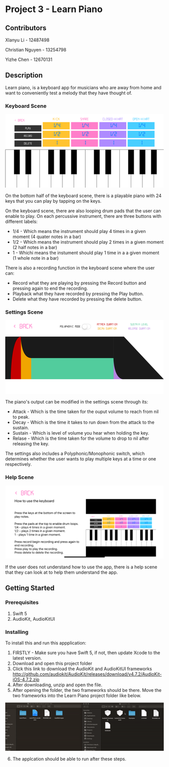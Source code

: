 #  Project 3 - Learn Piano

## Contributors 

XIanyu Li - 12487498

Christian Nguyen - 13254798

Yizhe Chen - 12670131

## Description 

Learn piano, is a keyboard app for musicians who are away from home and want to conveniently test a melody that they have thought of. 

### Keyboard Scene

<kbd>
    <img src="readMeImages/piano screen.png"/>
</kbd>

On the bottom half of the keyboard scene, there is a playable piano with 24 keys that you can play by tapping on the keys.

On the keyboard scene, there are also looping drum pads that the user can enable to play. On each percussive instrument, there are three buttons with different labels:

- 1/4 - Which means the instrument should play 4 times in a given moment (4 quater notes in a bar)
- 1/2 - Which means the instrument should play 2 times in a given moment (2 half notes in a bar)
- 1 - Whichi means the instument should play 1 time in a a given moment (1 whole note in a bar)

There is also a recording function in the keyboard scene where the user can:

- Record what they are playing by pressing the Record button and pressing again to end the recording.
- Playback what they have recorded by pressing the Play button.
- Delete what they have recorded by pressing the delete button.

### Settings Scene

<kbd>
    <img src="readMeImages/setting screen.png"/>
</kbd>

The piano's output can be modified in the settings scene through its:

- Attack - Which is the time taken for the ouput volume to reach from nil to peak.  
- Decay - Which is the time it takes to run down from the attack to the sustain.
- Sustain - Which is level of volume you hear when holding the key.
- Relase - Which is the time taken for the volume to drop to nil after releasing the key.

The settings also includes a Polyphonic/Monophonic switch, which determines whether the user wants to play multiple keys at a time or one respectively.

### Help Scene

<kbd>
    <img src="readMeImages/help scene.png"/>
</kbd>

If the user does not understand how to use the app, there is a help scene that they can look at to help them understand the app.

## Getting Started

### Prerequisites

1. Swift 5
2. AudioKit, AudioKitUI

### Installing

To install this and run this appplication:

1. FIRSTLY - Make sure you have Swift 5, if not, then update Xcode to the latest version.
2. Download and open this project folder
3. Click this link to download the AudioKit and AudioKitUI frameworks http://github.com/audiokit/AudioKit/releases/download/v4.7.2/AudioKit-iOS-4.7.2.zip
4. After downloading, unzip and open the file.
5. After opening the folder, the two frameworks should be there. Move the two frameworks into the Learn Piano project folder like below.

<kbd>
    <img src="readMeImages/install frame work.gif"/>
</kbd>

6. The applcation should be able to run after these steps.
